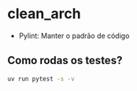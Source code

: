 # clean_arch

- Pylint: Manter o padrão de código


## Como rodas os testes?

```bash	
uv run pytest -s -v
```